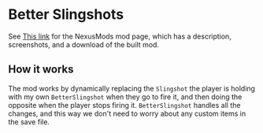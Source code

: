 # Better Slingshots


See [This link](http://www.nexusmods.com/stardewvalley/mods/2067?) for the NexusMods mod page, which has a description, screenshots, and a download of the built mod.

## How it works

The mod works by dynamically replacing the `Slingshot` the player is holding with my own `BetterSlingshot` when they go to fire it, and then doing the opposite when the player stops firing it. `BetterSlingshot` handles all the changes, and this way we don't need to worry about any custom items in the save file.